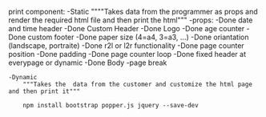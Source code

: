 print component:
    -Static
        """"Takes data from the programmer as props and render the required html file and then print the html"""
        -props:
            -Done date and time header
            -Done Custom Header
            -Done Logo 
            -Done age counter
            -Done custom footer
            -Done paper size (4=a4, 3=a3, ...)
            -Done oriantation (landscape, portraite)
            -Done r2l or l2r functionality
            -Done page counter position
            -Done padding
            -Done page counter loop
            -Done fixed header at everypage or dynamic
            -Done Body
            -page break
            


    -Dynamic
        """Takes the  data from the customer and customize the html page and then print it"""

        npm install bootstrap popper.js jquery --save-dev 